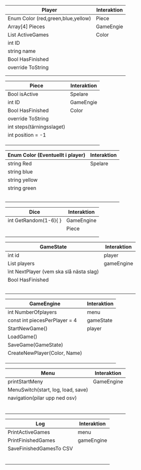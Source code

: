 | Player                             | Interaktion |
| ---------------------------------- | ----------- |
| Enum Color (red,green,blue,yellow) | Piece       |
| Array[4]<Piece> Pieces             | GameEngie   |
| List<Game> ActiveGames             | Color       |
| int ID                             |             |
| string name                        |             |
| Bool HasFinished                   |             |
| override ToString                  |             |
|                                    |             |
|                                    |             |

| Piece                     | Interaktion |
| ------------------------- | ----------- |
| Bool isActive             | Spelare     |
| int ID                    | GameEngie   |
| Bool HasFinished          | Color       |
| override ToString         |             |
| int steps(tärningsslaget) |             |
| int position = -1         |             |
|                           |             |
|                           |             |
|                           |             |

| Enum Color (Eventuellt i player) | Interaktion |
| -------------------------------- | ----------- |
| string Red                       | Spelare     |
| string blue                      |             |
| string yellow                    |             |
| string green                     |             |
|                                  |             |
|                                  |             |
|                                  |             |
|                                  |             |
|                                  |             |

| Dice                  | Interaktion |
| --------------------- | ----------- |
| int GetRandom(1-6){ } | GameEngine  |
|                       | Piece       |
|                       |             |
|                       |             |

| GameState                               | Interaktion |
| --------------------------------------- | ----------- |
| int id                                  | player      |
| List<player> players                    | gameEngine  |
| ïnt NextPlayer (vem ska slå nästa slag) |             |
| Bool HasFinished                        |             |
|                                         |             |
|                                         |             |
|                                         |             |
|                                         |             |
|                                         |             |

| GameEngine                    | Interaktion |
| ----------------------------- | ----------- |
| int NumberOfplayers           | menu        |
| const int piecesPerPlayer = 4 | gameState   |
| StartNewGame()                | player      |
| LoadGame()                    |             |
| SaveGame(GameState)           |             |
| CreateNewPlayer(Color, Name)  |             |
|                               |             |
|                               |             |
|                               |             |

| Menu                               | Interaktion |
| ---------------------------------- | ----------- |
| printStartMeny                     | GameEngine  |
| MenuSwitch(start, log, load, save) |             |
| navigation(pilar upp ned osv)      |             |
|                                    |             |
|                                    |             |
|                                    |             |
|                                    |             |
|                                    |             |
|                                    |             |

| Log                     | Interaktion |
| ----------------------- | ----------- |
| PrintActiveGames        | menu        |
| PrintFinishedGames      | gameEngine  |
| SaveFinishedGamesTo CSV |             |
|                         |             |
|                         |             |
|                         |             |
|                         |             |
|                         |             |
|                         |             |